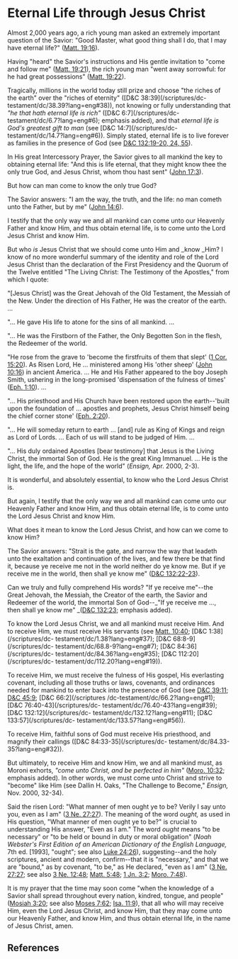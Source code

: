 # Eternal Life through Jesus Christ

Almost 2,000 years ago, a rich young man asked an extremely important question
of the Savior: "Good Master, what good thing shall I do, that I may have
eternal life?" ([Matt. 19:16](/scriptures/nt/matt/19.16?lang=eng#15)).

Having "heard" the Savior's instructions and His gentle invitation to "come
and follow me" ([Matt. 19:21](/scriptures/nt/matt/19.21?lang=eng#20)), the
rich young man "went away sorrowful: for he had great possessions" ([Matt.
19:22](/scriptures/nt/matt/19.22?lang=eng#21)).

Tragically, millions in the world today still prize and choose "the riches of
the earth" over the "riches of eternity" ([D&amp;C 38:39](/scriptures/dc-
testament/dc/38.39?lang=eng#38)), not knowing or fully understanding that _"he
that hath eternal life is rich"_ ([D&amp;C 6:7](/scriptures/dc-
testament/dc/6.7?lang=eng#6); emphasis added), and that _eternal life is God's
greatest gift to man_ (see [D&amp;C 14:7](/scriptures/dc-
testament/dc/14.7?lang=eng#6)). Simply stated, eternal life is to live forever
as families in the presence of God (see [D&amp;C 132:19-20, 24,
55](/scriptures/dc-testament/dc/132.19-20,24,55?lang=eng#18)).

In His great Intercessory Prayer, the Savior gives to all mankind the key to
obtaining eternal life: "And this is life eternal, that they might know thee
the only true God, and Jesus Christ, whom thou hast sent" ([John
17:3](/scriptures/nt/john/17.3?lang=eng#2)).

But how can man come to know the only true God?

The Savior answers: "I am the way, the truth, and the life: no man cometh unto
the Father, but by me" ([John 14:6](/scriptures/nt/john/14.6?lang=eng#5)).

I testify that the only way we and all mankind can come unto our Heavenly
Father and know Him, and thus obtain eternal life, is to come unto the Lord
Jesus Christ and know Him.

But who _is_ Jesus Christ that we should come unto Him and _know _Him? I know
of no more wonderful summary of the identity and role of the Lord Jesus Christ
than the declaration of the First Presidency and the Quorum of the Twelve
entitled "The Living Christ: The Testimony of the Apostles," from which I
quote:

"[Jesus Christ] was the Great Jehovah of the Old Testament, the Messiah of the
New. Under the direction of His Father, He was the creator of the earth. ...

"... He gave His life to atone for the sins of all mankind. ...

"... He was the Firstborn of the Father, the Only Begotten Son in the flesh, the
Redeemer of the world.

"He rose from the grave to 'become the firstfruits of them that slept' ([1
Cor. 15:20](/scriptures/nt/1-cor/15.20?lang=eng#19)). As Risen Lord, He ...
ministered among His 'other sheep' ([John
10:16](/scriptures/nt/john/10.16?lang=eng#15)) in ancient America. ... He and
His Father appeared to the boy Joseph Smith, ushering in the long-promised
'dispensation of the fulness of times' ([Eph.
1:10](/scriptures/nt/eph/1.10?lang=eng#9)). ...

"... His priesthood and His Church have been restored upon the earth--'built
upon the foundation of ... apostles and prophets, Jesus Christ himself being the
chief corner stone' ([Eph. 2:20](/scriptures/nt/eph/2.20?lang=eng#19)).

"... He will someday return to earth ... [and] rule as King of Kings and reign as
Lord of Lords. ... Each of us will stand to be judged of Him. ...

"... His duly ordained Apostles [bear testimony] that Jesus is the Living
Christ, the immortal Son of God. He is the great King Immanuel. ... He is the
light, the life, and the hope of the world" (_Ensign,_ Apr. 2000, 2-3).

It is wonderful, and absolutely essential, to know who the Lord Jesus Christ
is.

But again, I testify that the only way we and all mankind can come unto our
Heavenly Father and know Him, and thus obtain eternal life, is to come unto
the Lord Jesus Christ and know Him.

What does it mean to know the Lord Jesus Christ, and how can we come to know
Him?

The Savior answers: "Strait is the gate, and narrow the way that leadeth unto
the exaltation and continuation of the lives, and few there be that find it,
because ye receive me not in the world neither do ye know me. But if ye
receive me in the world, then shall ye know me" ([D&amp;C
132:22-23](/scriptures/dc-testament/dc/132.22-23?lang=eng#21)).

Can we truly and fully comprehend His words? "If ye receive me"--the Great
Jehovah, the Messiah, the Creator of the earth, the Savior and Redeemer of the
world, the immortal Son of God--_"If ye receive me ..., then shall ye know me"
_([D&amp;C 132:23](/scriptures/dc-testament/dc/132.23?lang=eng#22); emphasis
added).

To know the Lord Jesus Christ, we and all mankind must receive Him. And to
receive Him, we must receive His servants (see [Matt.
10:40](/scriptures/nt/matt/10.40?lang=eng#39); [D&amp;C 1:38](/scriptures/dc-
testament/dc/1.38?lang=eng#37); [D&amp;C 68:8-9](/scriptures/dc-
testament/dc/68.8-9?lang=eng#7); [D&amp;C 84:36](/scriptures/dc-
testament/dc/84.36?lang=eng#35); [D&amp;C 112:20](/scriptures/dc-
testament/dc/112.20?lang=eng#19)).

To receive Him, we must receive the fulness of His gospel, His everlasting
covenant, including all those truths or laws, covenants, and ordinances needed
for mankind to enter back into the presence of God (see [D&amp;C
39:11](/scriptures/dc-testament/dc/39.11?lang=eng#10); [D&amp;C
45:9](/scriptures/dc-testament/dc/45.9?lang=eng#8); [D&amp;C 66:2](/scriptures
/dc-testament/dc/66.2?lang=eng#1); [D&amp;C 76:40-43](/scriptures/dc-
testament/dc/76.40-43?lang=eng#39); [D&amp;C 132:12](/scriptures/dc-
testament/dc/132.12?lang=eng#11); [D&amp;C 133:57](/scriptures/dc-
testament/dc/133.57?lang=eng#56)).

To receive Him, faithful sons of God must receive His priesthood, and magnify
their callings ([D&amp;C 84:33-35](/scriptures/dc-
testament/dc/84.33-35?lang=eng#32)).

But ultimately, to receive Him and know Him, we and all mankind must, as
Moroni exhorts, _"come unto Christ, and be perfected in him"_ ([Moro.
10:32](/scriptures/bofm/moro/10.32?lang=eng#31); emphasis added). In other
words, we must come unto Christ and strive to "become" like Him (see Dallin H.
Oaks, "The Challenge to Become," _Ensign,_ Nov. 2000, 32-34).

Said the risen Lord: "What manner of men ought ye to be? Verily I say unto
you, even as I am" ([3 Ne. 27:27](/scriptures/bofm/3-ne/27.27?lang=eng#26)).
The meaning of the word _ought,_ as used in His question, "What manner of men
ought ye to be?" is crucial to understanding His answer, "Even as I am." The
word _ought_ means "to be necessary" or "to be held or bound in duty or moral
obligation" (_Noah Webster's First Edition of an American Dictionary of the
English Language,_ 7th ed. [1993], "ought"; see also [Luke
24:26](/scriptures/nt/luke/24.26?lang=eng#25)), suggesting--and the holy
scriptures, ancient and modern, confirm--that it is "necessary," and that we
are "bound," as by covenant, "to be," as He declared, "even as I am" ([3 Ne.
27:27](/scriptures/bofm/3-ne/27.27?lang=eng#26); see also [3 Ne.
12:48](/scriptures/bofm/3-ne/12.48?lang=eng#47); [Matt.
5:48](/scriptures/nt/matt/5.48?lang=eng#47); [1 Jn.
3:2](/scriptures/nt/1-jn/3.2?lang=eng#1); [Moro.
7:48](/scriptures/bofm/moro/7.48?lang=eng#47)).

It is my prayer that the time may soon come "when the knowledge of a Savior
shall spread throughout every nation, kindred, tongue, and people" ([Mosiah
3:20](/scriptures/bofm/mosiah/3.20?lang=eng#19); see also [Moses
7:62](/scriptures/pgp/moses/7.62?lang=eng#61); [Isa.
11:9](/scriptures/ot/isa/11.9?lang=eng#8)), that all who will may receive Him,
even the Lord Jesus Christ, and know Him, that they may come unto our Heavenly
Father, and know Him, and thus obtain eternal life, in the name of Jesus
Christ, amen.

## References

